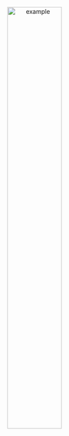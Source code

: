 <p align="center">
  <img src = "https://user-images.githubusercontent.com/94063261/185834014-94f18e79-9551-4468-bb51-79df43a4a18a.png" alt = "example" width="50%" height="50%">
</p>
